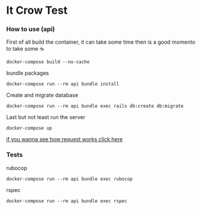 # It Crow Test

### How to use (api)

First of all build the container, it can take some time then is a good momento to take some :coffee:
```
docker-compose build --no-cache
```

bundle packages
```
docker-compose run --rm api bundle install
```

Create and migrate database
```
docker-compose run --rm api bundle exec rails db:create db:migrate
```

Last but not least run the server
```
docker-compose up
```

[if you wanna see how request works click here](https://github.com/oliveira-andre/it_crowd_test/tree/master/api)

### Tests

rubocop
```
docker-compose run --rm api bundle exec rubocop
```

rspec
```
docker-compose run --rm api bundle exec rspec
```
